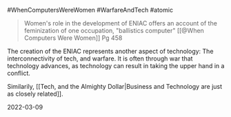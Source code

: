 #WhenComputersWereWomen #WarfareAndTech #atomic 

>Women's role in the development of ENIAC offers an account of the feminization of one occupation, "ballistics computer"
>[[@When Computers Were Women]] Pg 458

The creation of the ENIAC represents another aspect of technology: The interconnectivity of tech, and warfare. It is often through war that technology advances, as technology can result in taking the upper hand in a conflict.

Similarily, [[Tech, and the Almighty Dollar|Business and Technology are just as closely related]].

2022-03-09
